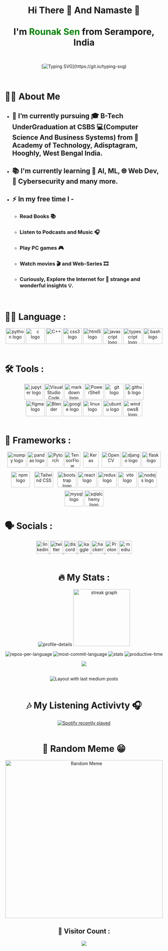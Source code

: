 <h1 align="center">Hi There 👋 And Namaste 🙏 <br><br>
I'm <span style="color: green">Rounak Sen</span> from Serampore, India
</h1>

<br>
<div align="center">

[![Typing SVG](https://readme-typing-svg.demolab.com?font=Fira+Code&size=30&pause=1000&color=17F71C&center=true&vCenter=true&width=435&lines=Never+Stop+Learning.;Never+Stop+Exploring.;Keep+on+Improving.)](https://git.io/typing-svg)
</div>

<br>

# 👩‍💻  About Me


- ## 🧾 I’m currently pursuing 🎓 B-Tech UnderGraduation at CSBS  💻(Computer Science And Business Systems) from 🏫 Academy of Technology, Adisptagram, Hooghly, West Bengal India.
- ## 📚 I'm currently learning 🤖 AI, ML, 🌐 Web Dev, 🔐 Cybersecurity and many more.
- ## ⚡ In my free time I - 
    - ### Read Books 📚
    - ### Listen to Podcasts and Music 🎧
    - ### Play PC games 🎮
    - ### Watch movies 🎬 and Web-Series 🎞 
    - ### Curiously, Explore the Internet for 🤪 strange and wonderful insights 💡.
  
<br>  

###

# 👨‍💻 Language :

<div align="center">

  <img src="https://cdn.jsdelivr.net/gh/devicons/devicon/icons/python/python-original.svg" height="50" width="60" alt="python logo"  />
  <img src="https://cdn.jsdelivr.net/gh/devicons/devicon/icons/c/c-original.svg" height="50" width="60" alt="c logo"  />
  <img height="50" src="https://user-images.githubusercontent.com/25181517/192106073-90fffafe-3562-4ff9-a37e-c77a2da0ff58.png" alt="C++" title="C++" />
  <img src="https://cdn.jsdelivr.net/gh/devicons/devicon/icons/css3/css3-original.svg" height="50" width="60" alt="css3 logo"  />
  <img src="https://cdn.jsdelivr.net/gh/devicons/devicon/icons/html5/html5-original.svg" height="50" width="60" alt="html5 logo"  />
  <img src="https://cdn.jsdelivr.net/gh/devicons/devicon/icons/javascript/javascript-original.svg" height="50" width="60" alt="javascript logo"  />
  <img src="https://cdn.jsdelivr.net/gh/devicons/devicon/icons/typescript/typescript-original.svg" height="50" width="60" alt="typescript logo"  />
  <img src="https://skillicons.dev/icons?i=bash" height="50" width="60" alt="bash logo"  />
</div>
<br>

# 🛠 Tools :

<div align="center">
<img src="https://cdn.jsdelivr.net/gh/devicons/devicon/icons/jupyter/jupyter-original.svg" height="50" width="60" alt="jupyter logo"  />
<img src="https://user-images.githubusercontent.com/25181517/192108891-d86b6220-e232-423a-bf5f-90903e6887c3.png" alt="Visual Studio Code" height="50" width="60" title="Visual Studio Code" />
<img src="https://skillicons.dev/icons?i=markdown" height="50" width="60" alt="markdown logo"  />
<img src="https://profilinator.rishav.dev/skills-assets/powershell.png" alt="PowerShell" height="50" width="60" />  
<img src="https://cdn.jsdelivr.net/gh/devicons/devicon/icons/git/git-original.svg" height="50" width="60" alt="git logo"  />
<img src="https://skillicons.dev/icons?i=github" height="50" width="60" alt="github logo"  />
<br>
<img src="https://cdn.jsdelivr.net/gh/devicons/devicon/icons/figma/figma-original.svg" height="50" width="60" alt="figma logo"  />
<img src="https://profilinator.rishav.dev/skills-assets/blender_community_badge_white.svg" alt="Blender" height="50" />  
<img src="https://cdn.jsdelivr.net/gh/devicons/devicon/icons/google/google-original.svg" height="50" width="60" alt="google logo"  />
<img src="https://cdn.jsdelivr.net/gh/devicons/devicon/icons/linux/linux-original.svg" height="50" width="60" alt="linux logo"  />
<img src="https://cdn.jsdelivr.net/gh/devicons/devicon/icons/ubuntu/ubuntu-plain.svg" height="50" width="60" alt="ubuntu logo"  />
<img src="https://cdn.jsdelivr.net/gh/devicons/devicon/icons/windows8/windows8-original.svg" height="50" width="60" alt="windows8 logo"  />

</div>
<br>

# 🧰 Frameworks :

<div align="center">

<img src="https://cdn.jsdelivr.net/gh/devicons/devicon/icons/numpy/numpy-original.svg" height="50" width="60" alt="numpy logo"  />
<img src="https://cdn.jsdelivr.net/gh/devicons/devicon/icons/pandas/pandas-original.svg" height="50" width="60" alt="pandas logo"  />
<img src="https://upload.wikimedia.org/wikipedia/commons/1/10/PyTorch_logo_icon.svg" alt="Pytorch" height="50" width="50" title="Pytorch" />
<img src="https://user-images.githubusercontent.com/25181517/223639822-2a01e63a-a7f9-4a39-8930-61431541bc06.png" alt="TensorFlow" height="50" width="50" title="TensorFlow" />
<img src="https://profilinator.rishav.dev/skills-assets/keras.png" alt="Keras" height="50" width="50" style="margin: 0 5px 0 5px" />  
<img src="https://profilinator.rishav.dev/skills-assets/opencv-icon.svg" alt="OpenCV" height="50" width="60" />  
<img src="https://skillicons.dev/icons?i=django" height="50" width="60" alt="django logo"  />
<img src="https://skillicons.dev/icons?i=flask&theme=light" height="50" width="60" alt="flask logo"  />
<br>
<img src="https://cdn.jsdelivr.net/gh/devicons/devicon/icons/npm/npm-original-wordmark.svg" height="50" width="60" alt="npm logo"  />
<img style="margin: 10px" src="https://profilinator.rishav.dev/skills-assets/tailwindcss.svg" alt="Tailwind CSS" height="50" width="60" />
<img src="https://cdn.jsdelivr.net/gh/devicons/devicon/icons/bootstrap/bootstrap-original.svg" height="50" width="60" alt="bootstrap logo"  />
<img src="https://cdn.jsdelivr.net/gh/devicons/devicon/icons/react/react-original.svg" height="50" width="60" alt="react logo"  />
<img src="https://cdn.jsdelivr.net/gh/devicons/devicon/icons/redux/redux-original.svg" height="50" width="60" alt="redux logo"  />
<img src="https://skillicons.dev/icons?i=vite" height="50" width="60" alt="vite logo"  />
<img src="https://cdn.jsdelivr.net/gh/devicons/devicon/icons/nodejs/nodejs-original.svg" height="50" width="60" alt="nodejs logo"  />
<img src="https://cdn.jsdelivr.net/gh/devicons/devicon/icons/mysql/mysql-original.svg" height="50" width="60" alt="mysql logo"  />
<img src="https://cdn.jsdelivr.net/gh/devicons/devicon/icons/sqlalchemy/sqlalchemy-original.svg" height="50" width="60" alt="sqlalchemy logo"  />

<br>

<h1 align="left"> 🗣 Socials : </h1>

<div align="center">
  <a href="https://www.linkedin.com/in/rounak-sen/">
    <img src="https://img.shields.io/static/v1?message=LinkedIn&logo=linkedin&label=&color=0077B5&logoColor=white&labelColor=&style=for-the-badge" height="40" alt="linkedin logo"  />
  </a>
  <a href="https://twitter.com/Rounak_Sen_404/">
    <img src="https://img.shields.io/static/v1?message=Twitter&logo=twitter&label=&color=1DA1F2&logoColor=white&labelColor=&style=for-the-badge" height="40" alt="twitter logo"  />
  </a>
  <a href="https://discord.com/channels/rony000013#2696/">
    <img src="https://img.shields.io/static/v1?message=Discord&logo=discord&label=&color=7289DA&logoColor=white&labelColor=&style=for-the-badge" height="40" alt="discord logo"  />
  </a>
  <a href="https://www.kaggle.com/rony0000013/" target="_blank">
    <img src=https://img.shields.io/badge/kaggle-%2344BAE8.svg?&style=for-the-badge&logo=kaggle&logoColor=white alt=kaggle height="40" />
  </a> 
  <a href="https://www.hackerrank.com/rony000013/">
    <img src="https://img.shields.io/static/v1?message=HackerRank&logo=hackerrank&label=&color=2EC866&logoColor=white&labelColor=&style=for-the-badge" height="40" alt="hackerrank logo"  />
  </a>
  <a href="rony000013@proton.me">
    <img src="https://img.shields.io/badge/ProtonMail-8B89CC?style=for-the-badge&logo=protonmail&logoColor=white" height="40" alt="ProtonMail logo"  />
  </a>
  <a href="https://medium.com/@rony000013/">
    <img src="https://img.shields.io/static/v1?message=Medium&logo=medium&label=&color=12100E&logoColor=white&labelColor=&style=for-the-badge" height="40" alt="medium logo"  />
  </a>
</div>

<br>

# 🔥 My Stats :


<div align="center">

![profile-details](http://github-profile-summary-cards.vercel.app/api/cards/profile-details?username=rony0000013&theme=highcontrast)
<img src="https://streak-stats.demolab.com?user=rony0000013&locale=en&mode=weekly&theme=vision-friendly-dark&hide_border=true&border_radius=10&date_format=j M[ Y]&order=3" height="180" alt="streak graph" /> <br>

![repos-per-language](http://github-profile-summary-cards.vercel.app/api/cards/repos-per-language?username=rony0000013&theme=highcontrast)
![most-commit-language](http://github-profile-summary-cards.vercel.app/api/cards/most-commit-language?username=rony0000013&theme=highcontrast)
![stats](http://github-profile-summary-cards.vercel.app/api/cards/stats?username=rony0000013&theme=highcontrast)
![productive-time](http://github-profile-summary-cards.vercel.app/api/cards/productive-time?username=rony0000013&theme=highcontrast&utcOffset=8)

![](https://github-profile-trophy.vercel.app/?username=rony0000013&theme=onestar&no-frame=true&no-bg=false&margin-w=4)

</div>
<br>

<div align="center">
  <img src="https://github-read-medium-git-main.pahlevikun.vercel.app/latest?limit=4&username=rony000013&theme=dark" alt="Layout with last medium posts"  />
</div>

<br>

# 🎶 My Listening Activivty 🎧

<div align="center">
  <a href="https://open.spotify.com/user/rony0000013">
    <img src="https://spotify-recently-played-readme.vercel.app/api?user=31k725cf66s6flos4zubb2m2m5cy&unique={true|1|on|yes}" alt="Spotify recently played"  />
  </a>
</div>
<br>

# 🤣 Random Meme 😁

<img height=500 src="https://random-memer.rounaksen.repl.co" alt="Random Meme"/>

<br>

## 🔢 Visitor Count :
<div align="center">

![](https://profile-counter.glitch.me/rony/count.svg?)
</div>
